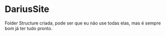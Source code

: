 # DariusSite

Folder Structure criada, pode ser que eu não use todas elas, mas é sempre bom já ter tudo pronto.